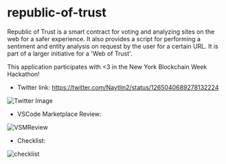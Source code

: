 # republic-of-trust
Republic of Trust is a smart contract for voting and analyzing sites on the web for a safer experience. It also provides a script for performing a sentiment and entity analysis on request by the user for a certain URL. It is part of a larger initiative for a 'Web of Trust'.

This application participates with <3 in the New York Blockchain Week Hackathon!

* Twitter link: https://twitter.com/Naytlin2/status/1265040689278132224

![Twitter Image](https://github.com/Motanovici/republic-of-trust/blob/master/img/twitterReview.jpg)

* VSCode Marketplace Review: 

![VSMReview](https://github.com/Motanovici/republic-of-trust/blob/master/img/vscodeReview.jpg)

* Checklist:

![checklist](https://github.com/Motanovici/republic-of-trust/blob/master/img/checklist.jpg)
